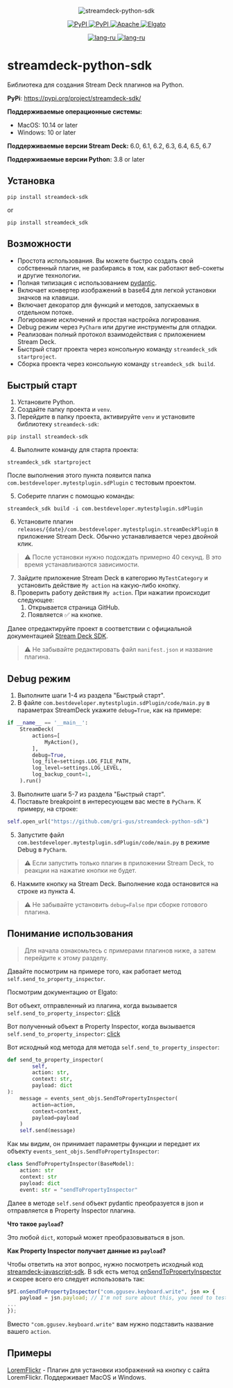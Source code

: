 <p align="center">
    <a>
        <img src="https://raw.githubusercontent.com/gri-gus/streamdeck-python-sdk/main/assets/images/cover.png" alt="streamdeck-python-sdk">
    </a>
</p>

<p align="center">
    <a href="https://pypi.org/project/streamdeck-sdk" target="_blank">
        <img src="https://img.shields.io/pypi/v/streamdeck-sdk" alt="PyPI">
    </a>
    <a href="https://pypi.org/project/streamdeck-sdk" target="_blank">
        <img src="https://static.pepy.tech/badge/streamdeck-sdk" alt="PyPI">
    </a>
    <a href="https://opensource.org/licenses/Apache-2.0" target="_blank">
        <img src="https://img.shields.io/badge/License-Apache_2.0-blue.svg" alt="Apache">
    </a>
    <a href="https://docs.elgato.com/sdk" target="_blank">
        <img src="https://badgen.net/badge/Elgato/doc/blue" alt="Elgato">
    </a>
</p>

<p align="center">
    <a href="https://github.com/gri-gus/streamdeck-python-sdk/blob/main/README.md" target="_blank">
        <img src="https://img.shields.io/badge/lang-en-yellow.svg" alt="lang-ru">
    </a>
    <a href="https://github.com/gri-gus/streamdeck-python-sdk/blob/main/README.ru.md" target="_blank">
        <img src="https://img.shields.io/badge/lang-ru-yellow.svg" alt="lang-ru">
    </a>
</p>

# streamdeck-python-sdk

Библиотека для создания Stream Deck плагинов на Python.

**PyPi**: https://pypi.org/project/streamdeck-sdk/

**Поддерживаемые операционные системы:**

* MacOS: 10.14 or later
* Windows: 10 or later

**Поддерживаемые версии Stream Deck:** 6.0, 6.1, 6.2, 6.3, 6.4, 6.5, 6.7

**Поддерживаемые версии Python:** 3.8 or later

## Установка

```shell
pip install streamdeck-sdk
```

or

```shell
pip install streamdeck_sdk
```

## Возможности

* Простота использования. Вы можете быстро создать свой собственный плагин, не разбираясь в том,
  как работают веб-сокеты и другие технологии.
* Полная типизация с использованием [pydantic](https://github.com/pydantic/pydantic).
* Включает конвертер изображений в base64 для легкой установки значков на клавиши.
* Включает декоратор для функций и методов, запускаемых в отдельном потоке.
* Логирование исключений и простая настройка логирования.
* Debug режим через `PyCharm` или другие инструменты для отладки.
* Реализован полный протокол взаимодействия с приложением Stream Deck.
* Быстрый старт проекта через консольную команду `streamdeck_sdk startproject`.
* Сборка проекта через консольную команду `streamdeck_sdk build`.

## Быстрый старт

1. Установите Python.
2. Создайте папку проекта и `venv`.
3. Перейдите в папку проекта, активируйте `venv` и установите библиотеку `streamdeck-sdk`:

```shell
pip install streamdeck-sdk
```

4. Выполните команду для старта проекта:

```shell
streamdeck_sdk startproject
```

После выполнения этого пункта появится папка `com.bestdeveloper.mytestplugin.sdPlugin` с тестовым проектом.

5. Соберите плагин с помощью команды:

```shell
streamdeck_sdk build -i com.bestdeveloper.mytestplugin.sdPlugin
```

6. Установите плагин `releases/{date}/com.bestdeveloper.mytestplugin.streamDeckPlugin` в приложение Stream Deck.
   Обычно устанавливается через двойной клик.

> ⚠️ После установки нужно подождать примерно 40 секунд. В это время устанавливаются зависимости.

7. Зайдите приложение Stream Deck в категорию `MyTestCategory` и установить действие `My action` на какую-либо кнопку.
8. Проверить работу действия `My action`. При нажатии происходит следующее:
    1. Открывается страница GitHub.
    2. Появляется ✅ на кнопке.

Далее отредактируйте проект в соответствии с официальной документацией [Stream Deck SDK](https://docs.elgato.com/sdk).

> ⚠️ Не забывайте редактировать файл `manifest.json` и название плагина.

## Debug режим

1. Выполните шаги 1-4 из раздела "Быстрый старт".
2. В файле `com.bestdeveloper.mytestplugin.sdPlugin/code/main.py`
   в параметрах StreamDeck укажите `debug=True`, как на примере:

```python
if __name__ == '__main__':
    StreamDeck(
        actions=[
            MyAction(),
        ],
        debug=True,
        log_file=settings.LOG_FILE_PATH,
        log_level=settings.LOG_LEVEL,
        log_backup_count=1,
    ).run()
```

3. Выполните шаги 5-7 из раздела "Быстрый старт".
4. Поставьте breakpoint в интересующем вас месте в `PyCharm`.
   К примеру, на строке:

```python
self.open_url("https://github.com/gri-gus/streamdeck-python-sdk")
```

5. Запустите файл `com.bestdeveloper.mytestplugin.sdPlugin/code/main.py` в режиме Debug в `PyCharm`.

> ⚠️ Если запустить только плагин в приложении Stream Deck, то реакции на нажатие кнопки не будет.

6. Нажмите кнопку на Stream Deck. Выполнение кода остановится на строке из пункта 4.

> ⚠️ Не забывайте установить `debug=False` при сборке готового плагина.

## Понимание использования

> Для начала ознакомьтесь с примерами плагинов ниже, а затем перейдите к этому разделу.

Давайте посмотрим на примере того, как работает метод `self.send_to_property_inspector`.

Посмотрим документацию от Elgato:

Вот объект, отправленный из плагина, когда вызывается
`self.send_to_property_inspector`: [click](https://docs.elgato.com/sdk/plugins/events-sent#sendtopropertyinspector)

Вот полученный объект в Property Inspector, когда вызывается
`self.send_to_property_inspector`: [click](https://docs.elgato.com/sdk/plugins/events-received#sendtopropertyinspector)

Вот исходный код метода для метода `self.send_to_property_inspector`:

```python
def send_to_property_inspector(
        self,
        action: str,
        context: str,
        payload: dict
):
    message = events_sent_objs.SendToPropertyInspector(
        action=action,
        context=context,
        payload=payload
    )
    self.send(message)
```

Как мы видим, он принимает параметры функции и передает их объекту `events_sent_objs.SendToPropertyInspector`:

```python
class SendToPropertyInspector(BaseModel):
    action: str
    context: str
    payload: dict
    event: str = "sendToPropertyInspector"
```

Далее в методе `self.send` объект pydantic преобразуется в json и отправляется в Property Inspector плагина.

**Что такое `payload`?**

Это любой `dict`, который может преобразовываться в json.

**Как Property Inspector получает данные из `payload`?**

Чтобы ответить на этот вопрос, нужно посмотреть исходный код
[streamdeck-javascript-sdk](https://github.com/elgatosf/streamdeck-javascript-sdk).
В sdk есть метод
[onSendToPropertyInspector](https://github.com/elgatosf/streamdeck-javascript-sdk/blob/7d2ba3ce41620dbb6c2f2a69a158224f6d95ef22/js/property-inspector.js#L20)
и скорее всего его следует использовать так:

```js
$PI.onSendToPropertyInspector("com.ggusev.keyboard.write", jsn => {
    payload = jsn.payload; // I'm not sure about this, you need to test it
...
});
```

Вместо `"com.ggusev.keyboard.write"` вам нужно подставить название вашего `action`.

## Примеры

[LoremFlickr](https://github.com/gri-gus/loremflickr-streamdeck-plugin) - Плагин для установки изображений на кнопку
с сайта LoremFlickr. Поддерживает MacOS и Windows.
